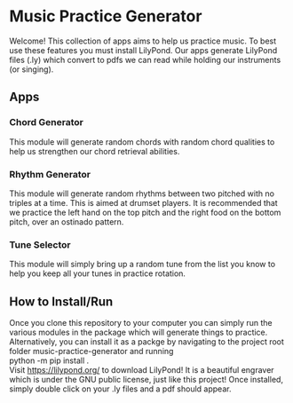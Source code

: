 # Music Practice Generator
Welcome! This collection of apps aims to help us practice music. To best use these features you must install LilyPond.  Our apps generate LilyPond files (.ly) which convert to pdfs we can read while holding our instruments (or singing).
## Apps
### Chord Generator
This module will generate random chords with random chord qualities to help us strengthen our chord retrieval abilities.
### Rhythm Generator
This module will generate random rhythms between two pitched with no triples at a time.  This is aimed at drumset players.  It is recommended that we practice the left hand on the top pitch and the right food on the bottom pitch, over an ostinado pattern.
### Tune Selector
This module will simply bring up a random tune from the list you know to help you keep all your tunes in practice rotation.
## How to Install/Run
Once you clone this repository to your computer you can simply run the various modules in the package which will generate things to practice. <br>
Alternatively, you can install it as a packge by navigating to the project root folder music-practice-generator and running <br>
    python -m pip install .<br>
Visit https://lilypond.org/ to download LilyPond! It is a beautiful engraver which is under the GNU public license, just like this project! Once installed, simply double click on your .ly files and a pdf should appear.